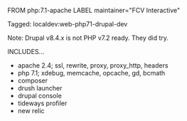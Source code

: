 FROM php:7.1-apache
LABEL maintainer="FCV Interactive"

Tagged: localdev:web-php71-drupal-dev

Note: Drupal v8.4.x is not PHP v7.2 ready. They did try. 

INCLUDES...
 - apache 2.4; ssl, rewrite, proxy, proxy_http, headers
 - php 7.1; xdebug, memcache, opcache, gd, bcmath
 - composer
 - drush launcher
 - drupal console
 - tideways profiler
 - new relic
